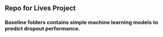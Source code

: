 ## Repo for Lives Project
### Baseline folders contains simple machine learning models to predict dropout performance. 